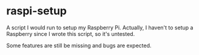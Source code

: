
# raspi-setup

A script I would run to setup my Raspberry Pi. Actually, I haven't to setup a
Raspberry since I wrote this script, so it's untested.

Some features are still be missing and bugs are expected.



